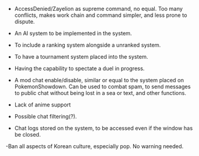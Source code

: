 - AccessDenied/Zayelion as supreme command, no equal. Too many conflicts, makes work chain and command simpler, and less prone to dispute.

- An AI system to be implemented in the system.

- To include a ranking system alongside a unranked system.

- To have a tournament system placed into the system.
 
- Having the capability to spectate a duel in progress.

- A mod chat enable/disable, similar or equal to the system placed on PokemonShowdown. Can be used to combat spam, to send messages to public chat without being lost in a sea or text, and other functions.

- Lack of anime support

- Possible chat filtering(?).

- Chat logs stored on the system, to be accessed even if the window has be closed.

-Ban all aspects of Korean culture, especially pop. No warning needed.
